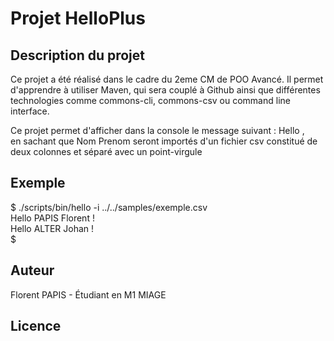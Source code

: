 # Projet HelloPlus  

## Description du projet  

Ce projet a été réalisé dans le cadre du 2eme CM de POO Avancé. Il permet d'apprendre à utiliser Maven, qui sera couplé à Github ainsi que différentes technologies comme commons-cli, commons-csv ou command line interface.  

Ce projet permet d'afficher dans la console le message suivant : Hello <Nom> <Prenom>,  
en sachant que Nom Prenom seront importés d'un fichier csv constitué de deux colonnes et séparé avec un point-virgule 

## Exemple  

$ ./scripts/bin/hello -i ../../samples/exemple.csv  
Hello PAPIS Florent !  
Hello ALTER Johan !  
$

## Auteur  

Florent PAPIS - Étudiant en M1 MIAGE  

## Licence  

